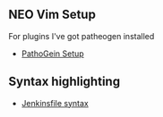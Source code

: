 ## NEO Vim Setup

For plugins I've got patheogen installed


* [PathoGein Setup](https://github.com/tpope/vim-pathogen)

## Syntax highlighting

* [Jenkinsfile syntax](https://github.com/martinda/Jenkinsfile-vim-syntax)